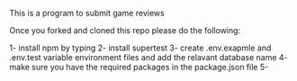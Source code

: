 This is a program to submit game reviews

Once you forked and cloned this repo please do the following: 

1- install npm by typing <npm i>
2- install supertest <npm i supertest>
3- create .env.exapmle and .env.test variable environment files and add the relavant database name
4- make sure you have the required packages in the package.json file
5- 